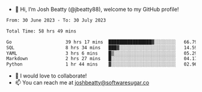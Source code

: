 - 👋 Hi, I’m Josh Beatty (@jbeatty88), welcome to my GitHub profile!

<!--START_SECTION:waka-->

```txt
From: 30 June 2023 - To: 30 July 2023

Total Time: 58 hrs 49 mins

Go                    39 hrs 17 mins  ████████████████▓░░░░░░░░   66.79 %
SQL                   8 hrs 34 mins   ███▓░░░░░░░░░░░░░░░░░░░░░   14.59 %
YAML                  3 hrs 6 mins    █▒░░░░░░░░░░░░░░░░░░░░░░░   05.29 %
Markdown              2 hrs 27 mins   █░░░░░░░░░░░░░░░░░░░░░░░░   04.17 %
Python                1 hr 44 mins    ▓░░░░░░░░░░░░░░░░░░░░░░░░   02.96 %
```

<!--END_SECTION:waka-->

- 💞️ I would love to collaborate!
- 📫 You can reach me at joshbeatty@softwaresugar.co

<!---
jbeatty88/jbeatty88 is a ✨ special ✨ repository because its `README.md` (this file) appears on your GitHub profile.
You can click the Preview link to take a look at your changes.
--->
